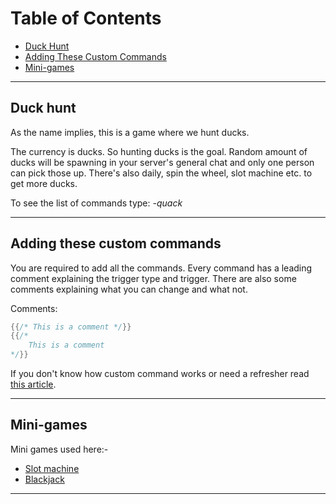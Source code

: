 # Table of Contents

- [Duck Hunt](#duck-hunt)
- [Adding These Custom Commands](#adding-these-custom-commands)
- [Mini-games](#mini-games)

---
## Duck hunt
As the name implies, this is a game where we hunt ducks.

The currency is ducks. So hunting ducks is the goal. Random amount of ducks will be spawning in your server's general chat and only one person can pick those up.  There's also daily, spin the wheel, slot machine etc. to get more ducks. 

To see the list of commands type: _-quack_

---
## Adding these custom commands

You are required to add all the commands. Every command has a leading comment explaining the trigger type and trigger. There are also some comments explaining what you can change and what not.

Comments:
```go
{{/* This is a comment */}}
{{/* 
    This is a comment
*/}}
```

If you don't know how custom command works or need a refresher read [this article](https://learn.yagpdb.xyz/the-custom-command-interface).

---
## Mini-games
Mini games used here:-
  - [Slot machine](https://github.com/yagpdb-cc/yagpdb-cc/blob/master/fun/slotMachine.go.tmpl)
  - [Blackjack](https://github.com/Spongerooski/yagpdb-cc/blob/main/Blackjack/blackjack)

---
